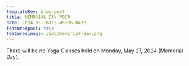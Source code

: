 ```yaml
---
templateKey: blog-post
title: MEMORIAL DAY YOGA
date: 2024-05-16T13:45:06.043Z
featuredpost: true
featuredimage: /img/memorial-day.png
---
```

T﻿here will be no Yoga Classes held on Monday, May 27, 2024 (Memorial Day).